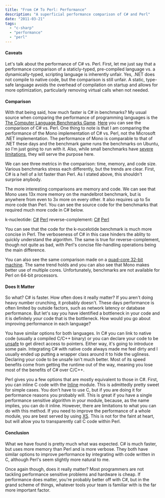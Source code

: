 ```yaml
---
title: "From C# To Perl: Performance"
description: "A superficial performance comparison of C# and Perl"
date: "2011-03-21"
tags: 
  - "c-sharp"
  - "performance"
  - "perl"
---
```


#### Caveats

Let's talk about the performance of C# vs. Perl. First, let me just say that a performance comparison of a staticly-typed, pre-compiled language vs. a dynamically-typed, scripting language is inherently unfair. Yes, .NET does not compile to native code, but the comparison is still unfair. A static, type-safe language avoids the overhead of compilation on startup and allows for more optimization, particularly removing virtual calls when not needed.

#### Comparison

With that being said, how much faster is C# in benchmarks? My usual source when comparing the performance of programming languages is the [The Computer Language Benchmarks Game](http://shootout.alioth.debian.org/). [Here](http://shootout.alioth.debian.org/u32/benchmark.php?test=all&lang=csharp&lang2=perl) you can see the comparison of C# vs. Perl. One thing to note is that I am comparing the performance of the Mono implementation of C# vs. Perl, not the Microsoft .NET implementation. The performance of Mono is comparable to that of .NET these days and the benchmark game runs the benchmarks on Ubuntu, so I'm just going to run with it. Also, while small benchmarks have [severe limitations](http://shootout.alioth.debian.org/dont-jump-to-conclusions.php), they will serve the purpose here.

We can see three metrics in the comparison: time, memory, and code size. Various benchmarks stress each differently, but the trends are clear. First, C# is a hell of a lot faster than Perl. As I stated above, this shouldn't surprise anybody.

The more interesting comparisons are memory and code. We can see that Mono uses 13x more memory on the mandelbrot benchmark, but is anywhere from even to 3x more on every other. It also requires up to 5x more code than Perl. You can see the source code for the benchmarks that required much more code in C# below.

k-nucleotide: [C#](http://shootout.alioth.debian.org/u32/program.php?test=knucleotide&lang=csharp&id=4) [Perl](http://shootout.alioth.debian.org/u32/program.php?test=knucleotide&lang=perl&id=2) reverse-complement: [C#](http://shootout.alioth.debian.org/u32/program.php?test=revcomp&lang=csharp&id=1) [Perl](http://shootout.alioth.debian.org/u32/program.php?test=revcomp&lang=perl&id=4)

You can see that the code for the k-nucelotide benchmark is much more concise in Perl. The verboseness of C# in this case hinders the ablity to quickly understand the algorithm. The same is true for reverse-complement, though not quite as bad, with Perl's concise file-handling operations being the main difference.

You can also see the same comparison made on a [quad-core 32-bit machine](http://shootout.alioth.debian.org/u32q/benchmark.php?test=all&lang=csharp&lang2=perl). The same trend holds and you can also see that Mono makes better use of multiple cores. Unfortunately, benchmarks are not available for Perl on 64-bit processors.

#### Does It Matter

So what? C# is faster. How often does it really matter? If you aren't doing heavy number crunching, it probably doesn't. These days performance is often limited by outside factors, such as network latency or database performance. But let's say you have identified a bottleneck in your code and it is definitely _your_ code that is the bottleneck. How would you go about improving performance in each language?

You have similar options for both languages. In C# you can link to native code (usually a compiled C/C++ binary) or you can declare your code to be [unsafe](http://msdn.microsoft.com/en-us/library/aa288474(VS.71).aspx) to get direct access to pointers. Either way, it's going to introduce some pain. Integrating C# with native code always made me feel dirty and I usually ended up putting a wrapper class around it to hide the ugliness. Declaring your code to be unsafe isn't much better. Most of its speed benefits come from getting the runtime out of the way, meaning you lose most of the benefits of C# over C/C++.

Perl gives you a few options that are mostly equivalent to those in C#. First, you can inline C code with the [Inline](http://search.cpan.org/~sisyphus/Inline-0.47/Inline.pod) module. This is admittedly pretty sweet for simple cases. You don't have to use C, but if you are doing it for performance reasons you probably will. This is great if you have a single performance sensitive algorithm in your module, because, as the name implies, you can do it inline. However, there are limitations to what you can do with this method. If you need to improve the performance of a whole module, you are best served by using [XS](http://perldoc.perl.org/perlxs.html). This is not for the faint at heart, but will allow you to transparently call C code within Perl.

#### Conclusion

What we have found is pretty much what was expected. C# is much faster, but uses more memory than Perl and is more verbose. They both have similar options to improve performance by integrating with code written in C, although Perl's seem slightly more natural to me.

Once again though, does it really matter? Most programmers are not tackling performance sensitive problems and hardware is cheap. If performance does matter, you're probably better off with C#, but in the grand scheme of things, whatever tools your team is familiar with is the far more important factor.
